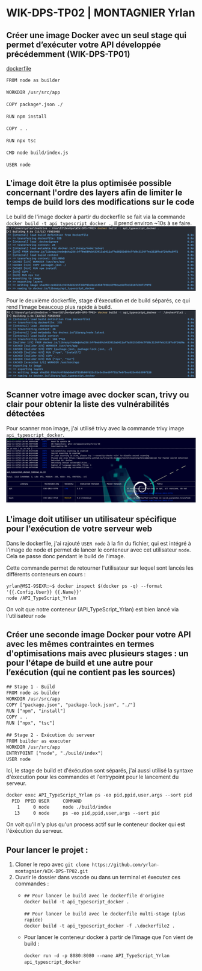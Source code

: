 # WIK-DPS-TP02 | MONTAGNIER Yrlan

## Créer une image Docker avec un seul stage qui permet d’exécuter votre API développée précédemment (WIK-DPS-TP01)
[dockerfile](dockerfile)
```
FROM node as builder

WORKDIR /usr/src/app

COPY package*.json ./

RUN npm install

COPY . .

RUN npx tsc

CMD node build/index.js

USER node
```

## L'image doit être la plus optimisée possible concernant l'ordre des layers afin de limiter le temps de build lors des modifications sur le code
Le build de l'image docker à partir du dockerfile se fait via la commande `docker build -t api_typescript_docker .`, il prend environ ~10s à se faire.
    ![Build_Image](/img/build_image.png)

Pour le deuxième dockerfile, stage d'éxecution et de build séparés, ce qui rend l'image beaucoup plus rapide à build.
    ![Build_Image2](/img/build_image2.png)
## Scanner votre image avec docker scan, trivy ou clair pour obtenir la liste des vulnérabilités détectées
Pour scanner mon image, j'ai utilisé trivy avec la commande trivy image `api_typescript_docker`.
    ![Trivy](./img/Trivy.png)

## L'image doit utiliser un utilisateur spécifique pour l'exécution de votre serveur web
Dans le dockerfile, j'ai rajouté `USER node` à la fin du fichier, qui est intégré à l'image de node et permet de lancer le conteneur avec cet utilisateur `node`.
Cela se passe donc pendant le build de l'image.

Cette commande permet de retourner l'utilisateur sur lequel sont lancés les différents conteneurs en cours :
```
yrlan@MSI-9SEXR:~$ docker inspect $(docker ps -q) --format '{{.Config.User}} {{.Name}}'
node /API_TypeScript_Yrlan
```
On voit que notre conteneur (API_TypeScript_Yrlan) est bien lancé via l'utilisateur `node`

## Créer une seconde image Docker pour votre API avec les mêmes contraintes en termes d'optimisations mais avec plusieurs stages : un pour l'étape de build et une autre pour l’exécution (qui ne contient pas les sources)
```
## Stage 1 - Build
FROM node as builder
WORKDIR /usr/src/app
COPY ["package.json", "package-lock.json", "./"]
RUN ["npm", "install"]
COPY . .
RUN ["npx", "tsc"]

## Stage 2 - Exécution du serveur
FROM builder as executer
WORKDIR /usr/src/app
ENTRYPOINT ["node", "./build/index"]
USER node
```
Ici, le stage de build et d'éxécution sont séparés, j'ai aussi utilisé la syntaxe d'éxecution pour les commandes et l'entrypoint pour le lancement du serveur.
```
docker exec API_TypeScript_Yrlan ps -eo pid,ppid,user,args --sort pid
  PID  PPID USER     COMMAND
    1     0 node     node ./build/index
   13     0 node     ps -eo pid,ppid,user,args --sort pid
```
On voit qu'il n'y plus qu'un process actif sur le conteneur docker qui est l'éxécution du serveur.
## Pour lancer le projet :
1. Cloner le repo avec `git clone https://github.com/yrlan-montagnier/WIK-DPS-TP02.git`
2. Ouvrir le dossier dans vscode ou dans un terminal et éxecutez ces commandes :
    -   ```
        ## Pour lancer le build avec le dockerfile d'origine
        docker build -t api_typescript_docker .

        ## Pour lancer le build avec le dockerfile multi-stage (plus rapide)
        docker build -t api_typescript_docker -f .\dockerfile2 .
        ```
    - Pour lancer le conteneur docker à partir de l'image que l'on vient de build :

        `docker run -d -p 8080:8080 --name API_TypeScript_Yrlan api_typescript_docker`
